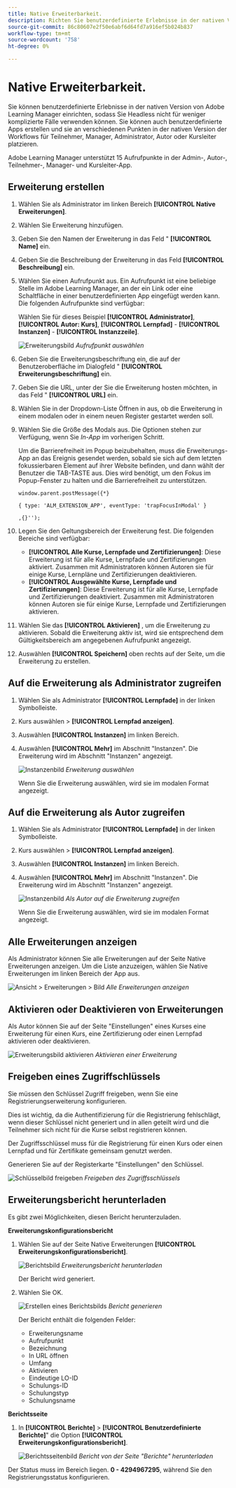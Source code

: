 ```yaml
---
title: Native Erweiterbarkeit.
description: Richten Sie benutzerdefinierte Erlebnisse in der nativen Version von Adobe Learning Manager ein, sodass Sie Headless nicht für weniger komplizierte Fälle verwenden können.
source-git-commit: 86c80607e2f50e6abf6d64fd7a916ef5b024b837
workflow-type: tm+mt
source-wordcount: '758'
ht-degree: 0%

---
```


# Native Erweiterbarkeit.

Sie können benutzerdefinierte Erlebnisse in der nativen Version von Adobe Learning Manager einrichten, sodass Sie Headless nicht für weniger komplizierte Fälle verwenden können. Sie können auch benutzerdefinierte Apps erstellen und sie an verschiedenen Punkten in der nativen Version der Workflows für Teilnehmer, Manager, Administrator, Autor oder Kursleiter platzieren.

Adobe Learning Manager unterstützt 15 Aufrufpunkte in der Admin-, Autor-, Teilnehmer-, Manager- und Kursleiter-App.

## Erweiterung erstellen

1. Wählen Sie als Administrator im linken Bereich **[!UICONTROL Native Erweiterungen]**.
1. Wählen Sie Erweiterung hinzufügen.
1. Geben Sie den Namen der Erweiterung in das Feld &quot; **[!UICONTROL Name]** ein.
1. Geben Sie die Beschreibung der Erweiterung in das Feld **[!UICONTROL Beschreibung]** ein.
1. Wählen Sie einen Aufrufpunkt aus. Ein Aufrufpunkt ist eine beliebige Stelle im Adobe Learning Manager, an der ein Link oder eine Schaltfläche in einer benutzerdefinierten App eingefügt werden kann. Die folgenden Aufrufpunkte sind verfügbar:

   Wählen Sie für dieses Beispiel **[!UICONTROL Administrator]**, **[!UICONTROL Autor: Kurs]**, **[!UICONTROL Lernpfad]** - **[!UICONTROL Instanzen]** - **[!UICONTROL Instanzzeile]**.

   ![Erweiterungsbild](assets/list-native-extensions.png)
   *Aufrufpunkt auswählen*

1. Geben Sie die Erweiterungsbeschriftung ein, die auf der Benutzeroberfläche im Dialogfeld &quot; **[!UICONTROL Erweiterungsbeschriftung]** ein.
1. Geben Sie die URL, unter der Sie die Erweiterung hosten möchten, in das Feld &quot; **[!UICONTROL URL]** ein.
1. Wählen Sie in der Dropdown-Liste Öffnen in aus, ob die Erweiterung in einem modalen oder in einem neuen Register gestartet werden soll.
1. Wählen Sie die Größe des Modals aus. Die Optionen stehen zur Verfügung, wenn Sie *In-App* im vorherigen Schritt.

   Um die Barrierefreiheit im Popup beizubehalten, muss die Erweiterungs-App an das Ereignis gesendet werden, sobald sie sich auf dem letzten fokussierbaren Element auf ihrer Website befinden, und dann wählt der Benutzer die TAB-TASTE aus. Dies wird benötigt, um den Fokus im Popup-Fenster zu halten und die Barrierefreiheit zu unterstützen.

   ```
   window.parent.postMessage({*}
   
   { type: 'ALM_EXTENSION_APP', eventType: 'trapFocusInModal' }
   
   ,{}'');
   ```

1. Legen Sie den Geltungsbereich der Erweiterung fest. Die folgenden Bereiche sind verfügbar:

   * **[!UICONTROL Alle Kurse, Lernpfade und Zertifizierungen]**: Diese Erweiterung ist für alle Kurse, Lernpfade und Zertifizierungen aktiviert. Zusammen mit Administratoren können Autoren sie für einige Kurse, Lernpläne und Zertifizierungen deaktivieren.
   * **[!UICONTROL Ausgewählte Kurse, Lernpfade und Zertifizierungen]**: Diese Erweiterung ist für alle Kurse, Lernpfade und Zertifizierungen deaktiviert. Zusammen mit Administratoren können Autoren sie für einige Kurse, Lernpfade und Zertifizierungen aktivieren.

1. Wählen Sie das **[!UICONTROL Aktivieren]** , um die Erweiterung zu aktivieren. Sobald die Erweiterung aktiv ist, wird sie entsprechend dem Gültigkeitsbereich am angegebenen Aufrufpunkt angezeigt.
1. Auswählen **[!UICONTROL Speichern]** oben rechts auf der Seite, um die Erweiterung zu erstellen.

## Auf die Erweiterung als Administrator zugreifen

1. Wählen Sie als Administrator **[!UICONTROL Lernpfade]** in der linken Symbolleiste.
1. Kurs auswählen > **[!UICONTROL Lernpfad anzeigen]**.
1. Auswählen **[!UICONTROL Instanzen]** im linken Bereich.
1. Auswählen **[!UICONTROL Mehr]** im Abschnitt &quot;Instanzen&quot;. Die Erweiterung wird im Abschnitt &quot;Instanzen&quot; angezeigt.

   ![Instanzenbild](assets/instances-extension.png)
   *Erweiterung auswählen*

   Wenn Sie die Erweiterung auswählen, wird sie im modalen Format angezeigt.

## Auf die Erweiterung als Autor zugreifen

1. Wählen Sie als Administrator **[!UICONTROL Lernpfade]** in der linken Symbolleiste.
1. Kurs auswählen > **[!UICONTROL Lernpfad anzeigen]**.
1. Auswählen **[!UICONTROL Instanzen]** im linken Bereich.
1. Auswählen **[!UICONTROL Mehr]** im Abschnitt &quot;Instanzen&quot;. Die Erweiterung wird im Abschnitt &quot;Instanzen&quot; angezeigt.

   ![Instanzenbild](assets/instances-extension.png)
   *Als Autor auf die Erweiterung zugreifen*

   Wenn Sie die Erweiterung auswählen, wird sie im modalen Format angezeigt.

## Alle Erweiterungen anzeigen

Als Administrator können Sie alle Erweiterungen auf der Seite Native Erweiterungen anzeigen. Um die Liste anzuzeigen, wählen Sie Native Erweiterungen im linken Bereich der App aus.

![Ansicht > Erweiterungen > Bild](assets/view-extensions.png)
*Alle Erweiterungen anzeigen*

## Aktivieren oder Deaktivieren von Erweiterungen

Als Autor können Sie auf der Seite &quot;Einstellungen&quot; eines Kurses eine Erweiterung für einen Kurs, eine Zertifizierung oder einen Lernpfad aktivieren oder deaktivieren.

![Erweiterungsbild aktivieren](assets/activate-extension.png)
*Aktivieren einer Erweiterung*

## Freigeben eines Zugriffschlüssels

Sie müssen den Schlüssel Zugriff freigeben, wenn Sie eine Registrierungserweiterung konfigurieren.

Dies ist wichtig, da die Authentifizierung für die Registrierung fehlschlägt, wenn dieser Schlüssel nicht generiert und in allen geteilt wird und die Teilnehmer sich nicht für die Kurse selbst registrieren können.

Der Zugriffsschlüssel muss für die Registrierung für einen Kurs oder einen Lernpfad und für Zertifikate gemeinsam genutzt werden.

Generieren Sie auf der Registerkarte &quot;Einstellungen&quot; den Schlüssel.

![Schlüsselbild freigeben](assets/share-extension.png)
*Freigeben des Zugriffsschlüssels*

## Erweiterungsbericht herunterladen

Es gibt zwei Möglichkeiten, diesen Bericht herunterzuladen.

**Erweiterungskonfigurationsbericht**

1. Wählen Sie auf der Seite Native Erweiterungen **[!UICONTROL Erweiterungskonfigurationsbericht]**.

   ![Berichtsbild](assets/extension-config-report.png)
   *Erweiterungsbericht herunterladen*

   Der Bericht wird generiert.

1. Wählen Sie OK.

   ![Erstellen eines Berichtsbilds](assets/generating-report.png)
   *Bericht generieren*

   Der Bericht enthält die folgenden Felder:

   * Erweiterungsname
   * Aufrufpunkt
   * Bezeichnung
   * In URL öffnen
   * Umfang
   * Aktivieren
   * Eindeutige LO-ID
   * Schulungs-ID
   * Schulungstyp
   * Schulungsname

**Berichtsseite**

1. In **[!UICONTROL Berichte]** > **[!UICONTROL Benutzerdefinierte Berichte]**&quot; die Option **[!UICONTROL Erweiterungskonfigurationsbericht]**.

   ![Berichtsseitenbild](assets/extension-report-page.png)
   *Bericht von der Seite &quot;Berichte&quot; herunterladen*

Der Status muss im Bereich liegen. **0 - 4294967295**, während Sie den Registrierungsstatus konfigurieren.
